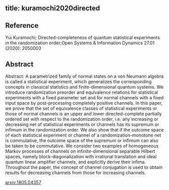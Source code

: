 title: kuramochi2020directed
---


## Reference

Yui Kuramochi; Directed-completeness of quantum statistical experiments in the randomization order;Open Systems &
Information Dynamics 27.01 (2020): 2050003

## Abstract 

Abstract:  A parametrized family of normal states on a von Neumann algebra is called a
statistical experiment, which generalizes the corresponding concepts in
classical statistics and finite-dimensional quantum systems. We introduce
randomization preorder and equivalence relations for statistical experiments
with a fixed parameter set and for normal channels with a fixed input space by
post-processing completely positive channels. In this paper, we prove that the
set of equivalence classes of statistical experiments or those of normal
channels is an upper and lower directed-complete partially ordered set with
respect to the randomization order, i.e. any increasing or decreasing net of
statistical experiments or channels has its supremum or infimum in the
randomization order. We also show that if the outcome space of each statistical
experiment or channel of a randomization-monotone net is commutative, the
outcome space of the supremum or infimum can also be taken to be commutative.
We consider two examples of homogeneous Markov processes of channels on
infinite-dimensional separable Hilbert spaces, namely block-diagonalization
with irrational translation and ideal quantum linear amplifier channels, and
explicitly derive their infima. Throughout the paper, the concept of channel
conjugation is used to obtain results for decreasing channels from those for
increasing channels.

    

[arxiv:1805.04357](https://arxiv.org/abs/1805.04357)
